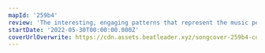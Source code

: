 ```yaml
---
mapId: '259b4'
review: 'The interesting, engaging patterns that represent the music perfectly and the  lovely light show make this map shine! The well spaced full difficulty spread maintains the energy and will get you dancing - just tons of fun to play on all the diffs!'
startDate: '2022-05-30T00:00:00.000Z'
coverUrlOverwrite: https://cdn.assets.beatleader.xyz/songcover-259b4-cover.jpg
---
```

